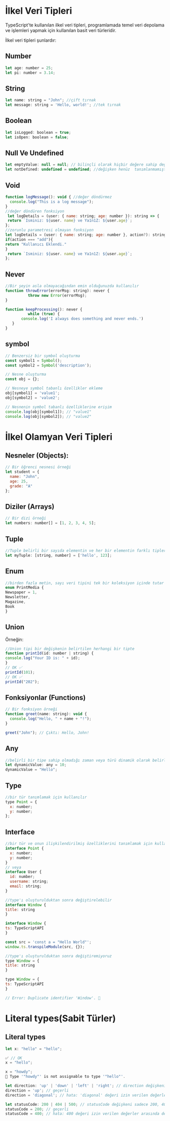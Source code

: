 # İlkel Veri Tipleri
TypeScript'te kullanılan ilkel veri tipleri, programlamada temel veri depolama ve işlemleri yapmak için kullanılan basit veri türleridir.

İlkel veri tipleri şunlardır:
## Number
  ```js
let age: number = 25;
let pi: number = 3.14;
 ```
 ## String
  ```js
let name: string = "John"; //çift tırnak
let message: string = 'Hello, world!'; //tek tırnak
 ```
  ## Boolean
  ```js
let isLogged: boolean = true;
let isOpen: boolean = false;
 ```
 ## Null Ve Undefined
  ```js
let emptyValue: null = null; // bilinçli olarak hiçbir değere sahip değildir
let notDefined: undefined = undefined; //değişken henüz  tanımlanmamıştır
 ```
  ## Void

  ```js
function logMessage(): void { //değer döndürmez
    console.log("This is a log message");
}
//değer döndüren fonksiyon
   let logDetails = (user: { name: string; age: number }): string => { 
   return `Isminiz: ${user. name} ve Ya1n1Z: ${user.age}`;
};
//zorunlu parametresi olmayan fonksiyon
 let logDetails = (user: { name: string; age: number }, action?): string => {
if(action === "add"){
return "Kullanıcı Eklendi."
}
   return `Isminiz: ${user. name} ve Ya1n1Z: ${user.age}`;
};
 ```
 ## Never
  ```js
  //Bir şeyin asla olmayacağından emin olduğunuzda kullanılır
function throwError(errorMsg: string): never { 
            throw new Error(errorMsg); 
} 

function keepProcessing(): never { 
            while (true) { 
         console.log('I always does something and never ends.')
     }
}
 ```
 ## symbol
  ```js
// Benzersiz bir symbol oluşturma
const symbol1 = Symbol();
const symbol2 = Symbol('description');

// Nesne oluşturma
const obj = {};

// Nesneye symbol tabanlı özellikler ekleme
obj[symbol1] = 'value1';
obj[symbol2] = 'value2';

// Nesnenin symbol tabanlı özelliklerine erişim
console.log(obj[symbol1]); // "value1"
console.log(obj[symbol2]); // "value2"
 ```
 # İlkel Olamyan Veri Tipleri
   ## Nesneler (Objects):
  ```js
// Bir öğrenci nesnesi örneği
let student = {
    name: "John",
    age: 25,
    grade: "A"
};
 ```
  ## Diziler (Arrays)
  ```js
// Bir dizi örneği
let numbers: number[] = [1, 2, 3, 4, 5];
 ```
   ## Tuple
  ```js
  //Tuple belirli bir sayıda elementin ve her bir elementin farklı tiplere sahip olabileceği arraydir.
let myTuple: [string, number] = ['hello', 123];
 ```
## Enum
  ```js
  //birden fazla metin, sayı veri tipini tek bir koleksiyon içinde tutar
enum PrintMedia {
  Newspaper = 1,
  Newsletter,
  Magazine,
  Book
}
 ```
 ## Union
Örneğin:
  ```js
  //Union tipi bir değişkenin belirtilen herhangi bir tipte
function printId(id: number | string) {
  console.log("Your ID is: " + id);
}
// OK ✅
printId(101);
// OK ✅
printId("202");
 ```
 ## Fonksiyonlar (Functions)
  ```js
// Bir fonksiyon örneği
function greet(name: string): void {
    console.log("Hello, " + name + "!");
}

greet("John"); // Çıktı: Hello, John!
 ```

 ## Any
  ```js
  //belirli bir tipe sahip olmadığı zaman veya türü dinamik olarak belirlenmesinde kullanılır
let dynamicValue: any = 10;
dynamicValue = "Hello";
 ```
   ## Type
  ```js
  //bir tür tanımlamak için kullanılır
type Point = {
    x: number;
    y: number;
};

 ```
   ## Interface
  ```js
  //bir tür ve onun ilişkilendirilmiş özelliklerini tanımlamak için kullanılır
interface Point {
    x: number;
    y: number;
}
// veya
interface User {
    id: number;
    username: string;
    email: string;
}
 ```
  ```js
  //type'ı oluşturulduktan sonra değiştirelebilir
interface Window {
  title: string
}

interface Window {
  ts: TypeScriptAPI
}

const src = 'const a = "Hello World"';
window.ts.transpileModule(src, {});
 ```
  ```js
  //type'ı oluşturulduktan sonra değiştiremiyoruz
type Window = {
  title: string
}

type Window = {
  ts: TypeScriptAPI
}

 // Error: Duplicate identifier 'Window'. 🚨
 ```
 # Literal types(Sabit Türler)
## Literal types
 ```js
let x: "hello" = "hello";

✅ // OK
x = "hello";

x = "howdy";
🚨 Type '"howdy"' is not assignable to type '"hello"'.
 ```
  ```js
let direction: 'up' | 'down' | 'left' | 'right'; // direction değişkeni sadece 'up', 'down', 'left' veya 'right' değerlerinden birine sahip olabilir.
direction = 'up'; // geçerli
direction = 'diagonal'; // hata: 'diagonal' değeri izin verilen değerler arasında değil

let statusCode: 200 | 404 | 500; // statusCode değişkeni sadece 200, 404 veya 500 değerlerinden birine sahip olabilir.
statusCode = 200; // geçerli
statusCode = 400; // hata: 400 değeri izin verilen değerler arasında değil
 ```